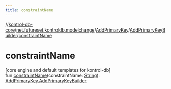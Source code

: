 ```yaml
---
title: constraintName
---
```

//[kontrol-db-core](../../../../index.html)/[net.futureset.kontroldb.modelchange](../../index.html)/[AddPrimaryKey](../index.html)/[AddPrimaryKeyBuilder](index.html)/[constraintName](constraint-name.html)



# constraintName



[core engine and default templates for kontrol-db]\
fun [constraintName](constraint-name.html)(constraintName: [String](https://kotlinlang.org/api/latest/jvm/stdlib/kotlin/-string/index.html)): [AddPrimaryKey.AddPrimaryKeyBuilder](index.html)




